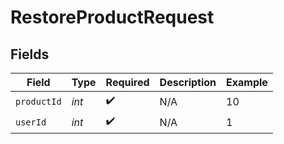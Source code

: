 # RestoreProductRequest


## Fields

| Field              | Type               | Required           | Description        | Example            |
| ------------------ | ------------------ | ------------------ | ------------------ | ------------------ |
| `productId`        | *int*              | :heavy_check_mark: | N/A                | 10                 |
| `userId`           | *int*              | :heavy_check_mark: | N/A                | 1                  |